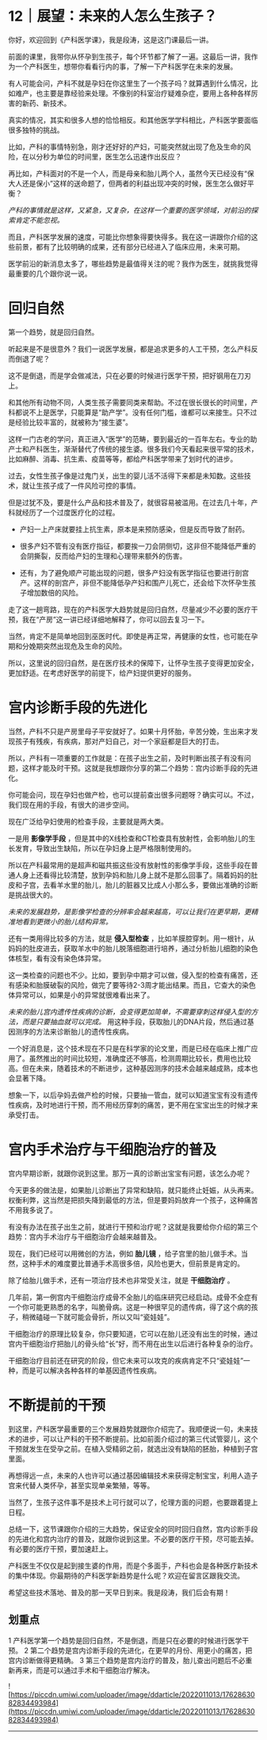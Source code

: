 # 12｜展望：未来的人怎么生孩子？

你好，欢迎回到《产科医学课》，我是段涛，这是这门课最后一讲。

前面的课里，我带你从怀孕到生孩子，每个环节都了解了一遍。这最后一讲，我作为一个产科医生，想带你看看行内的事，了解一下产科医学在未来的发展。

有人可能会问，产科不就是孕妇在你这里生了一个孩子吗？就算遇到什么情况，比如难产，也主要是靠经验来处理。不像别的科室治疗疑难杂症，要用上各种各样厉害的新药、新技术。

真实的情况，其实和很多人想的恰恰相反。和其他医学学科相比，产科医学要面临很多独特的挑战。

比如，产科的事情特别急，刚才还好好的产妇，可能突然就出现了危及生命的风险，在以分秒为单位的时间里，医生怎么迅速作出反应？

再比如，产科面对的不是一个人，而是母亲和胎儿两个人，虽然今天已经没有“保大人还是保小”这样的送命题了，但两者的利益出现冲突的时候，医生怎么做好平衡？

 *产科的事情就是这样，又紧急，又复杂，在这样一个重要的医学领域，对前沿的探索肯定不能忽视。*

而且，产科医学发展的速度，可能比你想象得要快得多。我在这一讲跟你介绍的这些前景，都有了比较明确的成果，还有部分已经进入了临床应用，未来可期。

医学前沿的新消息太多了，哪些趋势是最值得关注的呢？我作为医生，就挑我觉得最重要的几个跟你说一说。

# 回归自然

第一个趋势，就是回归自然。

听起来是不是很意外？我们一说医学发展，都是追求更多的人工干预，怎么产科反而倒退了呢？

这不是倒退，而是学会做减法，只在必要的时候进行医学干预，把好钢用在刀刃上。

和其他所有动物不同，人类生孩子需要同类来帮助。不过在很长很长的时间里，产科都说不上是医学，只能算是“助产学”。没有任何门槛，谁都可以来接生。只不过是经验比较丰富的，就被称为“接生婆”。

这样一门古老的学问，真正进入“医学”的范畴，要到最近的一百年左右。专业的助产士和产科医生，渐渐替代了传统的接生婆。很多我们今天看起来很平常的技术，比如麻醉、消毒、抗生素、疫苗等等，都给产科医学带来了划时代的进步。

过去，女性生孩子像是过鬼门关，出生的婴儿活不活得下来都是未知数。这些技术，就让生孩子成了一件风险可控的事情。

但是过犹不及，要是什么产品和技术普及了，就很容易被滥用。在过去几十年，产科就经历了一个过度医疗化的过程。

* 产妇一上产床就要挂上抗生素，原本是来预防感染，但是反而导致了耐药。

* 很多产妇不管有没有医疗指征，都要挨一刀会阴侧切，这非但不能降低严重的会阴撕裂，反而给产妇的生理和心理带来额外的伤害。

* 还有，为了避免顺产可能出现的问题，很多产妇没有医学指征也要进行剖宫产。这样的剖宫产，非但不能降低孕产妇和围产儿死亡，还会给下次怀孕生孩子增加数倍的风险。

走了这一趟弯路，现在的产科医学大趋势就是回归自然，尽量减少不必要的医疗干预，我在“产房”这一讲已经详细地解释了，你可以回去复习一下。

当然，肯定不是简单地回到巫医时代。即使是再正常，再健康的女性，也可能在孕期和分娩期突然出现危及生命的风险。

所以，这里说的回归自然，是在医疗技术的保障下，让怀孕生孩子变得更加安全，更加舒适。在考虑好医学的前提下，给产妇提供更好的服务。

# 宫内诊断手段的先进化

当然，产科不只是产房里母子平安就好了。如果十月怀胎，辛苦分娩，生出来才发现孩子有残疾，有疾病，那对产妇自己，对一个家庭都是巨大的打击。

所以，产科有一项重要的工作就是：在孩子出生之前，及时判断出孩子有没有问题，这样才能及时干预。这就是我想跟你分享的第二个趋势：宫内诊断手段的先进化。

你可能会问，现在孕妇也做产检，也可以提前查出很多问题呀？确实可以。不过，我们现在用的手段，有很大的进步空间。

现在广泛给孕妇使用的检查手段，主要就是两大类。

一是用 **影像学手段** ，但是其中的X线检查和CT检查具有放射性，会影响胎儿的生长发育，导致出生缺陷，所以在孕妇身上是严格限制使用的。

所以在产科最常用的是超声和磁共振这些没有放射性的影像学手段，这些手段在普通人身上还看得比较清楚，放到孕妈和胎儿身上就不是那么回事了。隔着妈妈的肚皮和子宫，去看羊水里的胎儿，胎儿的脏器又比成人小那么多，要做出准确的诊断是挑战很大的。

 *未来的发展趋势，是影像学检查的分辨率会越来越高，可以让我们在更早期，更精准地看到更微小的胎儿结构异常。*

还有一类用得比较多的方法，就是 **侵入型检查** ，比如羊膜腔穿刺。用一根针，从妈妈的肚皮进去，获取羊水中的胎儿脱落细胞进行培养，通过分析胎儿细胞的染色体核型，看有没有染色体异常。

这一类检查的问题也不少。比如，要到孕中期才可以做，侵入型的检查有痛苦，还有感染和胎膜破裂的风险，做完了要等待2-3周才能出结果。而且，它查大的染色体异常可以，如果是小的异常就很难看出来了。

 *未来的胎儿宫内遗传性疾病的诊断，会变得更加简单，不需要穿刺这样侵入型的方法，而是只要抽血就可以完成。* 用这种手段，获取胎儿的DNA片段，然后通过基因测序的方法来诊断胎儿的遗传性疾病。

一个好消息是，这个技术现在不只是在科学家的论文里，而是已经在临床上推广应用了。虽然推出的时间比较短，准确度还不够高，检测周期比较长，费用也比较高。但在未来，随着技术的不断进步，这种基因测序的技术会越来越成熟，成本也会显著下降。

想象一下，以后孕妈去做产检的时候，只要抽一管血，就可以知道宝宝有没有遗传性疾病，及时地进行干预，而不用经历穿刺的痛苦，更不用在宝宝出生的时候才来承受打击。

# 宫内手术治疗与干细胞治疗的普及

宫内早期诊断，就跟你说到这里。那万一真的诊断出宝宝有问题，该怎么办呢？

今天更多的做法是，如果胎儿诊断出了异常和缺陷，就只能终止妊娠，从头再来。权衡利弊，这当然是把损失降到最低的方法，但是要妈妈放弃一个孩子，这种痛苦不用我多说了。

有没有办法在孩子出生之前，就进行干预和治疗呢？这就是我要给你介绍的第三个趋势：宫内手术治疗与干细胞治疗会越来越普及。

现在，我们已经可以用微创的方法，例如 **胎儿镜** ，给子宫里的胎儿做手术。当然，这种手术的难度要比普通手术高很多倍，风险也更大，但前景是肯定的。

除了给胎儿做手术，还有一项治疗技术也非常受关注，就是 **干细胞治疗** 。

几年前，第一例宫内干细胞治疗成骨不全胎儿的临床研究已经启动。成骨不全症有一个你可能更熟悉的名字，叫脆骨病。这是一种很罕见的遗传病，得了这个病的孩子，稍微磕碰一下就可能会骨折，所以又叫“瓷娃娃”。

干细胞治疗的原理比较复杂，你只要知道，它可以在胎儿还没有出生的时候，通过宫内干细胞治疗把胎儿的骨头给“长”好，而不用在出生以后进行各种复杂的治疗。

干细胞治疗目前还在研究的阶段，但它未来可以攻克的疾病肯定不只“瓷娃娃”一种，而是可以解决各种各样的单基因遗传性疾病。

# 不断提前的干预

到这里，产科医学最重要的三个发展趋势就跟你介绍完了。我顺便说一句，未来技术的进步，可以让产科的干预不断提前。比如前面介绍过的第三代试管婴儿，这个干预就发生在受孕之前。在植入受精卵之前，就选出没有缺陷的胚胎，种植到子宫里面。

再想得远一点，未来的人也许可以通过基因编辑技术来获得定制宝宝，利用人造子宫来代替人类怀孕，甚至实现单亲繁殖，等等。

当然了，生孩子这件事不是技术上可行就可以了，伦理方面的问题，也要跟着提上日程。

总结一下，这节课跟你介绍的三大趋势，保证安全的同时回归自然，宫内诊断手段的先进化和宫内治疗的普及，就跟你说到这里。不必要的医疗干预，尽可能去掉。有必要的医疗干预，要加速赶上。

产科医生不仅仅是起到接生婆的作用，而是个多面手，产科也会是各种医疗新技术的集中体现。你最期待的产科医学新趋势是什么呢？欢迎在留言区跟我交流。

希望这些技术落地、普及的那一天早日到来。我是段涛，我们后会有期！

## 划重点

1 产科医学第一个趋势是回归自然，不是倒退，而是只在必要的时候进行医学干预。
2 第二个趋势是宫内诊断手段的先进化，在更早的月份、用更小的痛苦，把宫内诊断做得更精确。
3 第三个趋势是宫内治疗的普及，胎儿查出问题后不必重新再来，而是可以通过手术和干细胞治疗解决。

![https://piccdn.umiwi.com/uploader/image/ddarticle/2022011013/1762863082834493984](https://piccdn.umiwi.com/uploader/image/ddarticle/2022011013/1762863082834493984)

---
